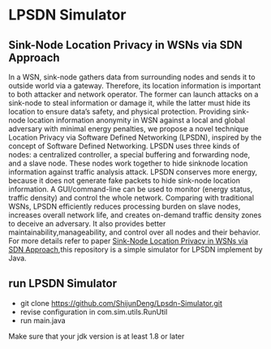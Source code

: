 # LPSDN Simulator

## Sink-Node Location Privacy in WSNs via SDN Approach

In a WSN, sink-node gathers data from surrounding nodes and sends it to outside world via a gateway. Therefore, its location information is important to both attacker and network operator. The former can launch attacks on a sink-node to steal information or damage it, while the latter must hide its location to ensure data’s safety, and physical protection. Providing sink-node location information anonymity in WSN against a local and global adversary with minimal energy penalties, we propose a novel technique Location Privacy via Software Defined Networking (LPSDN), inspired by the concept of Software Defined Networking. LPSDN uses three kinds of
nodes: a centralized controller, a special buffering and forwarding node, and a slave node. These nodes work together to hide sinknode location information against traffic analysis attack. LPSDN conserves more energy, because it does not generate fake packets to hide sink-node location information. A GUI/command-line can
be used to monitor (energy status, traffic density) and control the whole network. Comparing with traditional WSNs, LPSDN efficiently reduces processing burden on slave nodes, increases overall network life, and creates on-demand traffic density zones to deceive an adversary. It also provides better maintainability,manageability, and control over all nodes and their behavior.
For more details refer to paper [Sink-Node Location Privacy in WSNs via SDN Approach](https://ieeexplore.ieee.org/stamp/stamp.jsp?tp=&arnumber=7549407),this repository is a simple simulator for LPSDN implement by Java.


## run LPSDN Simulator

- git clone https://github.com/ShijunDeng/Lpsdn-Simulator.git
- revise configuration in com.sim.utils.RunUtil
- run main.java

Make sure that your jdk version is at least 1.8 or later